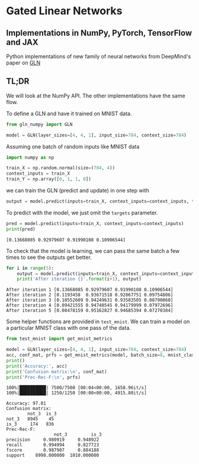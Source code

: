 # Gated Linear Networks
## Implementations in NumPy, PyTorch, TensorFlow and JAX

Python implementations of new family of neural networks from DeepMind's paper on [GLN](https://arxiv.org/pdf/1910.01526.pdf)

## TL;DR

We will look at the NumPy API. The other implementations have the same flow.

To define a GLN and have it trained on MNIST data.


```python
from gln_numpy import GLN

model = GLN(layer_sizes=[4, 4, 1], input_size=784, context_size=784)
```

Assuming one batch of random inputs like MNIST data


```python
import numpy as np

train_X = np.random.normal(size=(784, 4))
context_inputs = train_X
train_Y = np.array([0, 1, 1, 0])
```

we can train the GLN (predict and update) in one step with


```python
output = model.predict(inputs=train_X, context_inputs=context_inputs, targets=train_Y)
```

To predict with the model, we just omit the `targets` parameter.


```python
pred = model.predict(inputs=train_X, context_inputs=context_inputs)
print(pred)
```

    [0.13668085 0.92979607 0.91990108 0.10906544]


To check that the model is learning, we can pass the same batch a few times to see the outputs get better.


```python
for i in range(5):
    output = model.predict(inputs=train_X, context_inputs=context_inputs, targets=train_Y)
    print('After iteration {}'.format(i+1), output)
```

    After iteration 1 [0.13668085 0.92979607 0.91990108 0.10906544]
    After iteration 2 [0.1193458  0.93671518 0.92867751 0.09754806]
    After iteration 3 [0.10552609 0.94249631 0.93583505 0.08790868]
    After iteration 4 [0.09421555 0.94740545 0.94179999 0.07972696]
    After iteration 5 [0.08478159 0.95162827 0.94685394 0.07270384]


Some helper functions are provided in `test_mnist`. We can train a model on a particular MNIST class with one pass of the data. 


```python
from test_mnist import get_mnist_metrics

model = GLN(layer_sizes=[4, 4, 1], input_size=784, context_size=784)
acc, conf_mat, prfs = get_mnist_metrics(model, batch_size=8, mnist_class=3)
print()
print('Accuracy:', acc)
print('Confusion matrix:\n', conf_mat)
print('Prec-Rec-F:\n', prfs)
```

    100%|██████████| 7500/7500 [00:04<00:00, 1658.96it/s]
    100%|██████████| 1250/1250 [00:00<00:00, 4915.80it/s]
    
    Accuracy: 97.81
    Confusion matrix:
            not_3  is_3
    not_3   8945    45
    is_3     174   836
    Prec-Rec-F:
                      not_3         is_3
    precision     0.980919     0.948922
    recall        0.994994     0.827723
    fscore        0.987907     0.884188
    support    8990.000000  1010.000000

